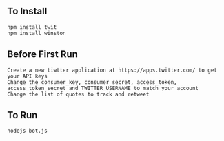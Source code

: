 To Install
---------------------
    npm install twit
    npm install winston

Before First Run
---------------------
    Create a new tiwtter application at https://apps.twitter.com/ to get your API keys
    Change the consumer_key, consumer_secret, access_token, access_token_secret and TWITTER_USERNAME to match your account
    Change the list of quotes to track and retweet

To Run
---------------------
    nodejs bot.js